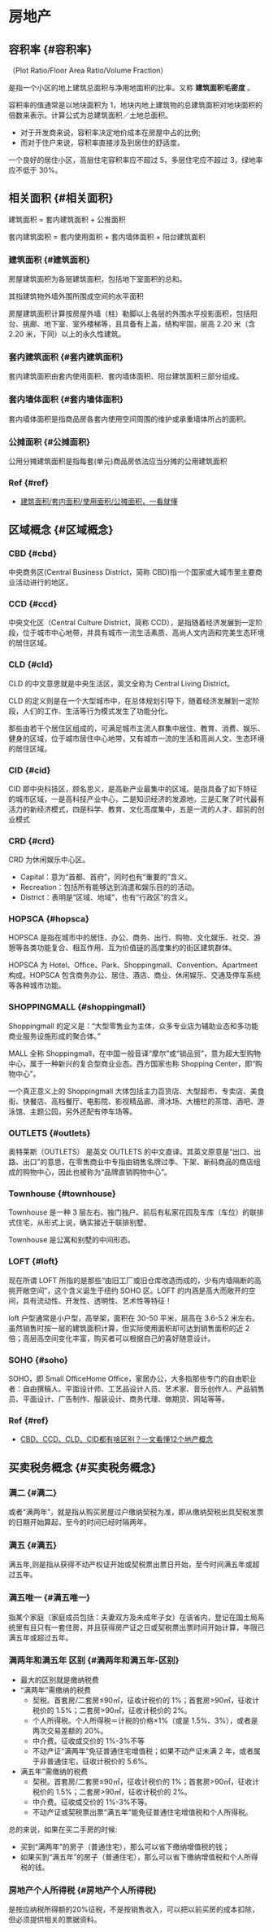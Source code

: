# 房地产


## 容积率 {#容积率}

（Plot Ratio/Floor Area Ratio/Volume Fraction）

是指一个小区的地上建筑总面积与净用地面积的比率。又称 **建筑面积毛密度** 。

容积率的值通常是以地块面积为 1，地块内地上建筑物的总建筑面积对地块面积的倍数来表示。计算公式为总建筑面积／土地总面积。

-   对于开发商来说，容积率决定地价成本在房屋中占的比例;
-   而对于住户来说，容积率直接涉及到居住的舒适度。

一个良好的居住小区，高层住宅容积率应不超过 5，多层住宅应不超过 3，绿地率应不低于 30%。


## 相关面积 {#相关面积}

建筑面积 = 套内建筑面积 + 公推面积

套内建筑面积 = 套内使用面积 + 套内墙体面积 + 阳台建筑面积


### 建筑面积 {#建筑面积}

房屋建筑面积为各层建筑面积，包括地下室面积的总和。

其指建筑物外墙外围所围成空间的水平面积

房屋建筑面积计算按房屋外墙（柱）勒脚以上各层的外围水平投影面积，包括阳台、挑廊、地下室、室外楼梯等，且具备有上盖，结构牢固，层高 2.20 米（含 2.20 米，下同）以上的永久性建筑。


### 套内建筑面积 {#套内建筑面积}

套内建筑面积由套内使用面积、套内墙体面积、阳台建筑面积三部分组成。


### 套内墙体面积 {#套内墙体面积}

套内墙体面积是指商品房各套内使用空间周围的维护或承重墙体所占的面积。


### 公摊面积 {#公摊面积}

公用分摊建筑面积是指每套(单元)商品房依法应当分摊的公用建筑面积


### Ref {#ref}

-   [建筑面积/套内面积/使用面积/公摊面积，一看就懂](https://zhuanlan.zhihu.com/p/99692311)


## 区域概念 {#区域概念}


### CBD {#cbd}

中央商务区(Central Business District，简称 CBD)指一个国家或大城市里主要商业活动进行的地区。


### CCD {#ccd}

中央文化区（Central Culture District，简称 CCD），是指随着经济发展到一定阶段，位于城市中心地带，并具有城市一流生活素质、高尚人文内涵和完美生态环境的居住区域。


### CLD {#cld}

CLD 的中文意思就是中央生活区，英文全称为 Central Living District。

CLD 的定义则是在一个大型城市中，在总体规划引导下，随着经济发展到一定阶段，人们的工作、生活等行为模式发生了功能分化。

那些由若干个居住区组成的，可满足城市主流人群集中居住、教育、消费、娱乐、健身的区域，位于城市居住中心地带，又有城市一流的生活和高尚人文、生态环境的居住区域。


### CID {#cid}

CID 即中央科技区，顾名思义，是高新产业最集中的区域。是指具备了如下特征的城市区域，一是高科技产业中心，二是知识经济的发源地，三是汇聚了时代最有活力的新经济模式，四是科学、教育、文化高度集中，五是一流的人才、超前的创业模式


### CRD {#crd}

CRD 为休闲娱乐中心区。

-   Capital：意为“首都、首府”，同时也有“重要的”含义。
-   Recreation：包括所有能够达到消遣和娱乐目的的活动。
-   District：表明是“区域、地域”，也有“行政区”的含义。


### HOPSCA {#hopsca}

HOPSCA 是指在城市中的居住、办公、商务、出行、购物、文化娱乐、社交、游憩等各类功能复合、相互作用、互为价值链的高度集约的街区建筑群体。

HOPSCA 为 Hotel、Office、Park、Shoppingmall、Convention、Apartment 构成。HOPSCA 包含商务办公、居住、酒店、商业、休闲娱乐、交通及停车系统等各种城市功能。


### SHOPPINGMALL {#shoppingmall}

Shoppingmall 的定义是：“大型零售业为主体，众多专业店为辅助业态和多功能商业服务设施形成的聚合体。”

MALL 全称 Shoppingmall，在中国一般音译“摩尔”或“销品贸”，意为超大型购物中心，属于一种新兴的复合型商业业态。西方国家也称 Shopping Center，即“购物中心”。

一个真正意义上的 Shoppingmall 大体包括主力百货店、大型超市、专卖店、美食街、快餐店、高档餐厅、电影院、影视精品廊、滑冰场、大栅栏的茶馆、酒吧、游泳馆、主题公园，另外还配有停车场等。


### OUTLETS {#outlets}

奥特莱斯（OUTLETS） 是英文 OUTLETS 的中文直译。其英文原意是“出口、出路、出口”的意思，在零售商业中专指由销售名牌过季、下架、断码商品的商店组成的购物中心，因此也被称为“品牌直销购物中心”。


### Townhouse {#townhouse}

Townhouse 是一种 3 层左右、独门独户、前后有私家花园及车库（车位）的联排式住宅，从形式上说，确实接近于联排别墅。

Townhouse 是公寓和别墅的中间形态。


### LOFT {#loft}

现在所谓 LOFT 所指的是那些“由旧工厂或旧仓库改造而成的，少有内墙隔断的高挑开敞空间”，这个含义诞生于纽约 SOHO 区。LOFT 的内涵是高大而敞开的空间，具有流动性、开发性、透明性、艺术性等特征！

loft 户型通常是小户型，高举架，面积在 30-50 平米，层高在 3.6-5.2 米左右。 虽然销售时按一层的建筑面积计算，但实际使用面积却可达到销售面积的近 2 倍；高层高空间变化丰富，购买者可以根据自己的喜好随意设计。


### SOHO {#soho}

SOHO，即 Small OfficeHome Office，家居办公，大多指那些专门的自由职业者：自由撰稿人、平面设计师、工艺品设计人员、艺术家、音乐创作人、产品销售员、平面设计、广告制作、服装设计、商务代理、做期货、网站等等。


### Ref {#ref}

-   [CBD、CCD、CLD、CID都有啥区别？一文看懂12个地产概念](https://zhuanlan.zhihu.com/p/387869623?utm_id=0)


## 买卖税务概念 {#买卖税务概念}


### 满二 {#满二}

或者“满两年”，就是指从购买房屋过户缴纳契税为准，即从缴纳契税出具契税发票的日期开始算起，至今的时间已经时隔两年。


### 满五 {#满五}

满五年,则是指从获得不动产权证开始或契税票出票日开始，至今时间满五年或超过五年。


### 满五唯一 {#满五唯一}

指某个家庭（家庭成员包括：夫妻双方及未成年子女）在该省内，登记在国土局系统里有且只有一套住房，并且获得房产证之日或契税票出票时间开始计算，年限已满五年或超过五年。


### 满两年和满五年 区别 {#满两年和满五年-区别}

-   最大的区别就是缴纳税费
-   “满两年”需缴纳的税费
    -   契税。首套房/二套房≤90㎡，征收计税价的 1%；首套房&gt;90㎡，征收计税价的 1.5%；二套房&gt;90㎡，征收计税价的 2%。
    -   个人所得税。个人所得税＝计税的价格×1%（或是 1.5%、3%），或者是两次交易差额的 20%。
    -   中介费。征收成交价的 1%-3%不等
    -   不动产证“满两年”免征普通住宅增值税；如果不动产证未满 2 年，或者属于非普通住宅，征收计税价的 5.6%。
-   满五年”需缴纳的税费
    -   契税。首套房/二套房≤90㎡，征收计税价的 1%；首套房&gt;90㎡，征收计税价的 1.5%；二套房&gt;90㎡，征收计税价的 2%。
    -   中介费。征收成交价的 1%-3%不等。
    -   不动产证或契税票出票“满五年”能免征普通住宅增值税和个人所得税。

总的来说，如果在买二手房的时候:

-   买到“满两年”的房子（普通住宅），那么可以省下缴纳增值税的钱；
-   如果买到“满五年”的房子（普通住宅），那么可以省下缴纳增值税和个人所得税的钱。


### 房地产个人所得税 {#房地产个人所得税}

是按应纳税所得额的20%征税，不是按销售收入，可以把以前买房的成本扣除，但必须提供相关的票据资料。
